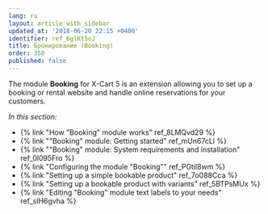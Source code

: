 ```yaml
---
lang: ru
layout: article_with_sidebar
updated_at: '2018-06-20 22:15 +0400'
identifier: ref_6glKt5oJ
title: Бронирование (Booking)
order: 350
published: false
---
```

The module **Booking** for X-Cart 5 is an extension allowing you to set up a booking or rental website and handle online reservations for your customers. 

_In this section:_

*   {% link "How &quot;Booking&quot; module works" ref_8LMQvd29 %}
*   {% link "&quot;Booking&quot; module: Getting started" ref_mUn67cLl %}
*   {% link "&quot;Booking&quot; module: System requirements and installation" ref_0l095Fro %}
*   {% link "Configuring the module &quot;Booking&quot;" ref_PGtil8wm %}
*   {% link "Setting up a simple bookable product" ref_7o088Cca %}
*   {% link "Setting up a bookable product with variants" ref_5BTPsMUx %}
*   {% link "Editing &quot;Booking&quot; module text labels to your needs" ref_slH6gvha %}